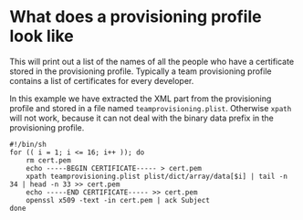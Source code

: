 # What does a provisioning profile look like

This will print out a list of the names of all the people who have a certificate stored in the provisioning profile. Typically a team provisioning profile contains a list of certificates for every developer.

In this example we have extracted the XML part from the provisioning profile and stored in a file named `teamprovisioning.plist`. Otherwise `xpath` will not work, because it can not deal with the binary data prefix in the provisioning profile.

	#!/bin/sh
	for (( i = 1; i <= 16; i++ )); do
		rm cert.pem
		echo -----BEGIN CERTIFICATE----- > cert.pem
		xpath teamprovisioning.plist plist/dict/array/data[$i] | tail -n 34 | head -n 33 >> cert.pem
		echo -----END CERTIFICATE----- >> cert.pem
		openssl x509 -text -in cert.pem | ack Subject
	done
